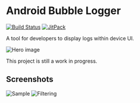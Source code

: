 # Android Bubble Logger

[![Build Status](https://travis-ci.org/hiking93/android-bubble-logger.svg?branch=master)](https://travis-ci.org/hiking93/android-bubble-logger)
[![JitPack](https://jitpack.io/v/hiking93/android-bubble-logger.svg)](https://jitpack.io/#hiking93/android-bubble-logger)

A tool for developers to display logs within device UI.

![Hero image](https://user-images.githubusercontent.com/3449834/82807940-6d6aa500-9ebb-11ea-865e-3ceb658ad13b.png)

This project is still a work in progress.

## Screenshots

![Sample](https://user-images.githubusercontent.com/3449834/82807937-6ba0e180-9ebb-11ea-984f-1b4ed8fca0c5.png)
![Filtering](https://user-images.githubusercontent.com/3449834/83232106-29c7b200-a1bf-11ea-945b-e5f31be6b9a1.png)
